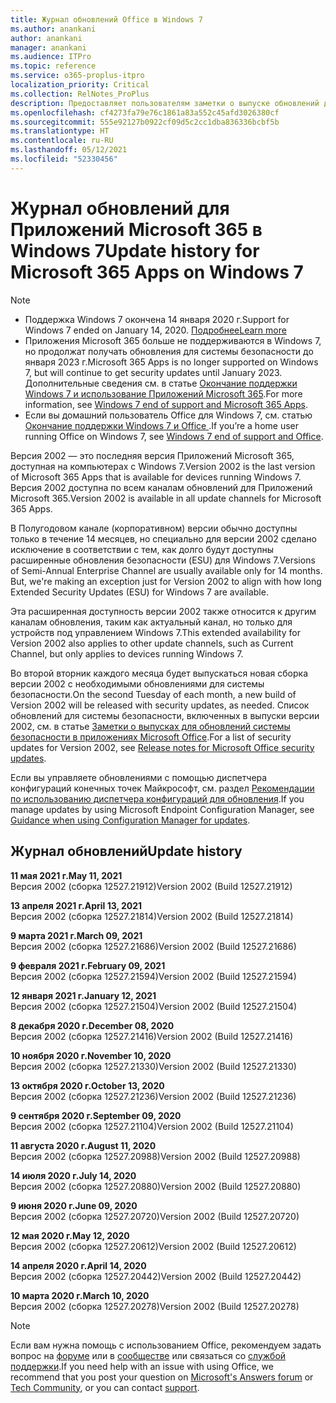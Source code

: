 ```yaml
---
title: Журнал обновлений Office в Windows 7
ms.author: anankani
author: anankani
manager: anankani
ms.audience: ITPro
ms.topic: reference
ms.service: o365-proplus-itpro
localization_priority: Critical
ms.collection: RelNotes_ProPlus
description: Предоставляет пользователям заметки о выпуске обновлений для Приложений Microsoft 365 в Windows 7
ms.openlocfilehash: cf4273fa79e76c1861a83a552c45afd3026380cf
ms.sourcegitcommit: 555e92127b0922cf09d5c2cc1dba836336bcbf5b
ms.translationtype: HT
ms.contentlocale: ru-RU
ms.lasthandoff: 05/12/2021
ms.locfileid: "52330456"
---
```

# <a name="update-history-for-microsoft-365-apps-on-windows-7"></a><span data-ttu-id="b4e46-103">Журнал обновлений для Приложений Microsoft 365 в Windows 7</span><span class="sxs-lookup"><span data-stu-id="b4e46-103">Update history for Microsoft 365 Apps on Windows 7</span></span> 

 > [!NOTE]
>
>- <span data-ttu-id="b4e46-104">Поддержка Windows 7 окончена 14 января 2020 г.</span><span class="sxs-lookup"><span data-stu-id="b4e46-104">Support for Windows 7 ended on January 14, 2020.</span></span> [<span data-ttu-id="b4e46-105">Подробнее</span><span class="sxs-lookup"><span data-stu-id="b4e46-105">Learn more</span></span>](https://www.microsoft.com/microsoft-365/windows/end-of-windows-7-support)
>- <span data-ttu-id="b4e46-106">Приложения Microsoft 365 больше не поддерживаются в Windows 7, но продолжат получать обновления для системы безопасности до января 2023 г.</span><span class="sxs-lookup"><span data-stu-id="b4e46-106">Microsoft 365 Apps is no longer supported on Windows 7, but will continue to get security updates until January 2023.</span></span> <span data-ttu-id="b4e46-107">Дополнительные сведения см. в статье [Окончание поддержки Windows 7 и использование Приложений Microsoft 365](/DeployOffice/endofsupport/windows-7-support).</span><span class="sxs-lookup"><span data-stu-id="b4e46-107">For more information, see [Windows 7 end of support and Microsoft 365 Apps](/DeployOffice/endofsupport/windows-7-support).</span></span>
>- <span data-ttu-id="b4e46-108">Если вы домашний пользователь Office для Windows 7, см. статью [Окончание поддержки Windows 7 и Office ](https://support.microsoft.com/office/78f20fab-b57b-44d7-8368-06a8493f3cb9).</span><span class="sxs-lookup"><span data-stu-id="b4e46-108">If you’re a home user running Office on Windows 7, see [Windows 7 end of support and Office](https://support.microsoft.com/office/78f20fab-b57b-44d7-8368-06a8493f3cb9).</span></span>

<span data-ttu-id="b4e46-109">Версия 2002 — это последняя версия Приложений Microsoft 365, доступная на компьютерах с Windows 7.</span><span class="sxs-lookup"><span data-stu-id="b4e46-109">Version 2002 is the last version of Microsoft 365 Apps that is available for devices running Windows 7.</span></span> <span data-ttu-id="b4e46-110">Версия 2002 доступна по всем каналам обновлений для Приложений Microsoft 365.</span><span class="sxs-lookup"><span data-stu-id="b4e46-110">Version 2002 is available in all update channels for Microsoft 365 Apps.</span></span>

<span data-ttu-id="b4e46-p104">В Полугодовом канале (корпоративном) версии обычно доступны только в течение 14 месяцев, но специально для версии 2002 сделано исключение в соответствии с тем, как долго будут доступны расширенные обновления безопасности (ESU) для Windows 7.</span><span class="sxs-lookup"><span data-stu-id="b4e46-p104">Versions of Semi-Annual Enterprise Channel are usually available only for 14 months. But, we're making an exception just for Version 2002 to align with how long Extended Security Updates (ESU) for Windows 7 are available.</span></span>

<span data-ttu-id="b4e46-113">Эта расширенная доступность версии 2002 также относится к другим каналам обновления, таким как актуальный канал, но только для устройств под управлением Windows 7.</span><span class="sxs-lookup"><span data-stu-id="b4e46-113">This extended availability for Version 2002 also applies to other update channels, such as Current Channel, but only applies to devices running Windows 7.</span></span>

<span data-ttu-id="b4e46-114">Во второй вторник каждого месяца будет выпускаться новая сборка версии 2002 с необходимыми обновлениями для системы безопасности.</span><span class="sxs-lookup"><span data-stu-id="b4e46-114">On the second Tuesday of each month, a new build of Version 2002 will be released with security updates, as needed.</span></span> <span data-ttu-id="b4e46-115">Список обновлений для системы безопасности, включенных в выпуски версии 2002, см. в статье [Заметки о выпусках для обновлений системы безопасности в приложениях Microsoft Office](microsoft365-apps-security-updates.md).</span><span class="sxs-lookup"><span data-stu-id="b4e46-115">For a list of security updates for Version 2002, see [Release notes for Microsoft Office security updates](microsoft365-apps-security-updates.md).</span></span>

<span data-ttu-id="b4e46-116">Если вы управляете обновлениями с помощью диспетчера конфигураций конечных точек Майкрософт, см. раздел [Рекомендации по использованию диспетчера конфигураций для обновления](/deployoffice/endofsupport/windows-7-support#guidance-when-using-configuration-manager-for-updates).</span><span class="sxs-lookup"><span data-stu-id="b4e46-116">If you manage updates by using Microsoft Endpoint Configuration Manager, see [Guidance when using Configuration Manager for updates](/deployoffice/endofsupport/windows-7-support#guidance-when-using-configuration-manager-for-updates).</span></span>


## <a name="update-history"></a><span data-ttu-id="b4e46-117">Журнал обновлений</span><span class="sxs-lookup"><span data-stu-id="b4e46-117">Update history</span></span>

[//]: # (НЕ УДАЛЯТЬ)

<span data-ttu-id="b4e46-119">**11 мая 2021 г.**</span><span class="sxs-lookup"><span data-stu-id="b4e46-119">**May 11, 2021**</span></span><br/>
<span data-ttu-id="b4e46-120">Версия 2002 (сборка 12527.21912)</span><span class="sxs-lookup"><span data-stu-id="b4e46-120">Version 2002 (Build 12527.21912)</span></span><br/>

<span data-ttu-id="b4e46-121">**13 апреля 2021 г.**</span><span class="sxs-lookup"><span data-stu-id="b4e46-121">**April 13, 2021**</span></span><br/>
<span data-ttu-id="b4e46-122">Версия 2002 (сборка 12527.21814)</span><span class="sxs-lookup"><span data-stu-id="b4e46-122">Version 2002 (Build 12527.21814)</span></span><br/>

<span data-ttu-id="b4e46-123">**9 марта 2021 г.**</span><span class="sxs-lookup"><span data-stu-id="b4e46-123">**March 09, 2021**</span></span><br/>
<span data-ttu-id="b4e46-124">Версия 2002 (сборка 12527.21686)</span><span class="sxs-lookup"><span data-stu-id="b4e46-124">Version 2002 (Build 12527.21686)</span></span><br/>

<span data-ttu-id="b4e46-125">**9 февраля 2021 г.**</span><span class="sxs-lookup"><span data-stu-id="b4e46-125">**February 09, 2021**</span></span><br/>
<span data-ttu-id="b4e46-126">Версия 2002 (сборка 12527.21594)</span><span class="sxs-lookup"><span data-stu-id="b4e46-126">Version 2002 (Build 12527.21594)</span></span><br/>

<span data-ttu-id="b4e46-127">**12 января 2021 г.**</span><span class="sxs-lookup"><span data-stu-id="b4e46-127">**January 12, 2021**</span></span><br/>
<span data-ttu-id="b4e46-128">Версия 2002 (сборка 12527.21504)</span><span class="sxs-lookup"><span data-stu-id="b4e46-128">Version 2002 (Build 12527.21504)</span></span><br/>

<span data-ttu-id="b4e46-129">**8 декабря 2020 г.**</span><span class="sxs-lookup"><span data-stu-id="b4e46-129">**December 08, 2020**</span></span><br/>
<span data-ttu-id="b4e46-130">Версия 2002 (сборка 12527.21416)</span><span class="sxs-lookup"><span data-stu-id="b4e46-130">Version 2002 (Build 12527.21416)</span></span><br/>

<span data-ttu-id="b4e46-131">**10 ноября 2020 г.**</span><span class="sxs-lookup"><span data-stu-id="b4e46-131">**November 10, 2020**</span></span><br/>
<span data-ttu-id="b4e46-132">Версия 2002 (сборка 12527.21330)</span><span class="sxs-lookup"><span data-stu-id="b4e46-132">Version 2002 (Build 12527.21330)</span></span><br/>

<span data-ttu-id="b4e46-133">**13 октября 2020 г.**</span><span class="sxs-lookup"><span data-stu-id="b4e46-133">**October 13, 2020**</span></span><br/>
<span data-ttu-id="b4e46-134">Версия 2002 (сборка 12527.21236)</span><span class="sxs-lookup"><span data-stu-id="b4e46-134">Version 2002 (Build 12527.21236)</span></span><br/>

<span data-ttu-id="b4e46-135">**9 сентября 2020 г.**</span><span class="sxs-lookup"><span data-stu-id="b4e46-135">**September 09, 2020**</span></span><br/>
<span data-ttu-id="b4e46-136">Версия 2002 (сборка 12527.21104)</span><span class="sxs-lookup"><span data-stu-id="b4e46-136">Version 2002 (Build 12527.21104)</span></span><br/>

<span data-ttu-id="b4e46-137">**11 августа 2020 г.**</span><span class="sxs-lookup"><span data-stu-id="b4e46-137">**August 11, 2020**</span></span><br/>
<span data-ttu-id="b4e46-138">Версия 2002 (сборка 12527.20988)</span><span class="sxs-lookup"><span data-stu-id="b4e46-138">Version 2002 (Build 12527.20988)</span></span><br/>

<span data-ttu-id="b4e46-139">**14 июля 2020 г.**</span><span class="sxs-lookup"><span data-stu-id="b4e46-139">**July 14, 2020**</span></span><br/>
<span data-ttu-id="b4e46-140">Версия 2002 (сборка 12527.20880)</span><span class="sxs-lookup"><span data-stu-id="b4e46-140">Version 2002 (Build 12527.20880)</span></span><br/>

<span data-ttu-id="b4e46-141">**9 июня 2020 г.**</span><span class="sxs-lookup"><span data-stu-id="b4e46-141">**June 09, 2020**</span></span><br/>
<span data-ttu-id="b4e46-142">Версия 2002 (сборка 12527.20720)</span><span class="sxs-lookup"><span data-stu-id="b4e46-142">Version 2002 (Build 12527.20720)</span></span><br/>

<span data-ttu-id="b4e46-143">**12 мая 2020 г.**</span><span class="sxs-lookup"><span data-stu-id="b4e46-143">**May 12, 2020**</span></span><br/>
<span data-ttu-id="b4e46-144">Версия 2002 (сборка 12527.20612)</span><span class="sxs-lookup"><span data-stu-id="b4e46-144">Version 2002 (Build 12527.20612)</span></span><br/>

<span data-ttu-id="b4e46-145">**14 апреля 2020 г.**</span><span class="sxs-lookup"><span data-stu-id="b4e46-145">**April 14, 2020**</span></span><br/>
<span data-ttu-id="b4e46-146">Версия 2002 (сборка 12527.20442)</span><span class="sxs-lookup"><span data-stu-id="b4e46-146">Version 2002 (Build 12527.20442)</span></span><br/>

<span data-ttu-id="b4e46-147">**10 марта 2020 г.**</span><span class="sxs-lookup"><span data-stu-id="b4e46-147">**March 10, 2020**</span></span><br/>
<span data-ttu-id="b4e46-148">Версия 2002 (сборка 12527.20278)</span><span class="sxs-lookup"><span data-stu-id="b4e46-148">Version 2002 (Build 12527.20278)</span></span><br/>




> [!NOTE]
> <span data-ttu-id="b4e46-149">Если вам нужна помощь с использованием Office, рекомендуем задать вопрос на [форуме](https://answers.microsoft.com/) или в [сообществе](https://techcommunity.microsoft.com/) или связаться со [службой поддержки](https://support.microsoft.com/contactus).</span><span class="sxs-lookup"><span data-stu-id="b4e46-149">If you need help with an issue with using Office, we recommend that you post your question on [Microsoft's Answers forum](https://answers.microsoft.com/) or [Tech Community](https://techcommunity.microsoft.com/), or you can contact [support](https://support.microsoft.com/contactus).</span></span>